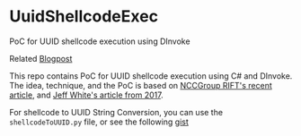 # UuidShellcodeExec
PoC for UUID shellcode execution using DInvoke

Related [Blogpost](https://blog.sunggwanchoi.com/eng-uuid-shellcode-execution/)

This repo contains PoC for UUID shellcode execution using C# and DInvoke. The idea, technique, and the PoC is based on [NCCGroup RIFT's recent article](https://research.nccgroup.com/2021/01/23/rift-analysing-a-lazarus-shellcode-execution-method/), and [Jeff White's article from 2017](http://ropgadget.com/posts/abusing_win_functions.html).
 
 For shellcode to UUID String Conversion, you can use the `shellcodeToUUID.py` file, or see the following [gist](https://gist.github.com/ChoiSG/9806b5c4fe35aa24c42de87d3012d650)
